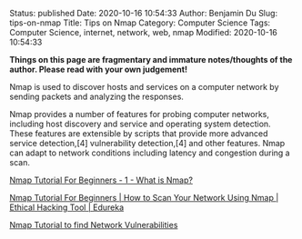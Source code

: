 Status: published
Date: 2020-10-16 10:54:33
Author: Benjamin Du
Slug: tips-on-nmap
Title: Tips on Nmap
Category: Computer Science
Tags: Computer Science, internet, network, web, nmap
Modified: 2020-10-16 10:54:33

**Things on this page are fragmentary and immature notes/thoughts of the author. Please read with your own judgement!**


Nmap is used to discover hosts and services on a computer network by sending packets and analyzing the responses.

Nmap provides a number of features for probing computer networks, 
including host discovery and service and operating system detection. 
These features are extensible by scripts that provide more advanced service detection,[4] vulnerability detection,[4] and other features. 
Nmap can adapt to network conditions including latency and congestion during a scan.


[Nmap Tutorial For Beginners - 1 - What is Nmap?](https://www.youtube.com/watch?v=5MTZdN9TEO4)

[Nmap Tutorial For Beginners | How to Scan Your Network Using Nmap | Ethical Hacking Tool | Edureka](https://www.youtube.com/watch?v=IoIsTrKrl-0)

[Nmap Tutorial to find Network Vulnerabilities](https://www.youtube.com/watch?v=4t4kBkMsDbQ)
